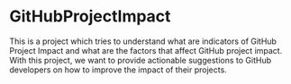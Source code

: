 # GitHubProjectImpact
This is a project which tries to understand what are indicators of GitHub Project Impact and what are the factors that affect GitHub project impact. With this project, we want to provide actionable suggestions to GitHub developers on how to improve the impact of their projects.
